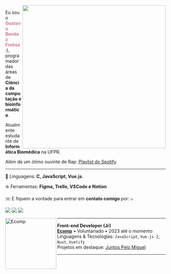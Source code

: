 <img src="https://raw.githubusercontent.com/MicaelliMedeiros/micaellimedeiros/master/image/computer-illustration.png" min-width="450px" max-width="450px" width="450px" align="right">

<p align="left"> 
  Eu sou o <strong style="color: #cf7499;">Gustavo Benitez Frehse</strong> :), programador das áreas de<strong> Ciência da computação e bioinformática</strong>.<br>
    
  Atualmente estudante de **Informática Biomédica** na UFPR.
  
  Além de um ótimo ouvinte de Rap: [Playlist do Spotify](https://open.spotify.com/playlist/5G1rvCjWzVe1oRnfphVEsS?si=92fe5bb8aad94072)
</p>

***

<p align="left">
    
  🐑 Linguagens: **C, JavaScript, Vue.js.**
  
</p>

<p align="left">
    
  ☕ Ferramentas: **Figma, Trello, VSCode e Notion**
  
</p>

<p align="left">
    
  ✉️ E fiquem a vontade para entrar em **contato comigo** por: ⤵
  
</p>

<p align="left">
  <a href="mailto:frehsegustavo@gmail.com" alt="Gmail">
  <img src="https://img.shields.io/badge/-Gmail-FF0000?style=flat-square&labelColor=FF0000&logo=gmail&logoColor=white&link=mailto:frehsegustavo@gmail.com" /></a>

  <a href="https://www.linkedin.com/in/gfrehse/" alt="LinkedIn">
  <img src="https://img.shields.io/badge/-Linkedin-0e76a8?style=flat-square&logo=Linkedin&logoColor=white&link=https://www.linkedin.com/in/gfrehse/" /></a>

  <a href="https://www.instagram.com/gustfrehse/" alt="Instagram">
  <img src="https://img.shields.io/badge/-Instagram-DF0174?style=flat-square&labelColor=DF0174&logo=instagram&logoColor=white&link=https://www.instagram.com/gustfrehse/"/></a>
</p>

[<img align="left" height="160px" width="160px" alt="Ecomp" src="https://media.licdn.com/dms/image/C4E0BAQH52NBaBJ3Chw/company-logo_200_200/0/1657585171137?e=2147483647&v=beta&t=W_HaSuUsGZNfW0ejGZl6sTLZqky4MTCpYvMtCgaCzB4"/>](https://ecomp.co/)

***

**Front-end Developer (Jr)** \
[**Ecomp**](https://ecomp.co/) • Voluntariado • 2023 até o momento \
Linguagens & Tecnologias: `JavaScript`, `Vue.js 2`, `Nuxt`, `Vuetify` \
Projetos em destaque: [Juntos Pelo Miguel]()
<br/>

***
